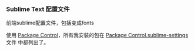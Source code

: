 ### Sublime Text 配置文件

前端sublime配置文件，包括变成fonts

使用 [Package
Control](https://packagecontrol.io/installation)，所有我安装的包在 [Package
Control.sublime-settings](https://github.com/happypeter/sublime-config/blob/master/Package%20Control.sublime-settings)文件
 中都列出了。